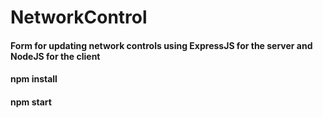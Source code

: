 # NetworkControl
#### Form for updating network controls using ExpressJS for the server and NodeJS for the client

#### npm install

#### npm start
